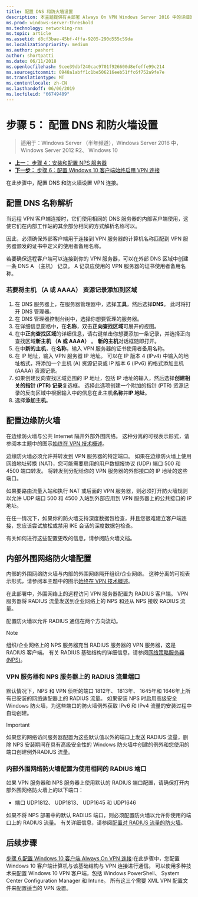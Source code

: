 ```yaml
---
title: 配置 DNS 和防火墙设置
description: 本主题提供有关部署 Always On VPN Windows Server 2016 中的详细的说明。
ms.prod: windows-server-threshold
ms.technology: networking-ras
ms.topic: article
ms.assetid: d8cf3bae-45bf-4ffa-9205-290d555c59da
ms.localizationpriority: medium
ms.author: pashort
author: shortpatti
ms.date: 06/11/2018
ms.openlocfilehash: 9cee39dbf240cac9701f926600d8efeffe99c214
ms.sourcegitcommit: 0948a1abff1c1be506216eeb51ffc6f752a9fe7e
ms.translationtype: MT
ms.contentlocale: zh-CN
ms.lasthandoff: 06/06/2019
ms.locfileid: "66749489"
---
```

# <a name="step-5-configure-dns-and-firewall-settings"></a>步骤 5： 配置 DNS 和防火墙设置

>适用于：Windows Server （半年频道），Windows Server 2016 中，Windows Server 2012 R2、 Windows 10

- [**上一：** 步骤 4：安装和配置 NPS 服务器](vpn-deploy-nps.md)
- [**下一步：** 步骤 6：配置 Windows 10 客户端始终启用 VPN 连接](vpn-deploy-client-vpn-connections.md)

在此步骤中，配置 DNS 和防火墙设置 VPN 连接。

## <a name="configure-dns-name-resolution"></a>配置 DNS 名称解析

当远程 VPN 客户端连接时，它们使用相同的 DNS 服务器的内部客户端使用，这使它们在内部工作站的其余部分相同的方式解析名称可以。

因此，必须确保外部客户端用于连接到 VPN 服务器的计算机名称匹配到 VPN 服务器颁发的证书中定义的使用者备用名称。

若要确保远程客户端可以连接到你的 VPN 服务器，可以在外部 DNS 区域中创建一条 DNS A （主机） 记录。 A 记录应使用的 VPN 服务器的证书使用者备用名称。

### <a name="to-add-a-host-a-or-aaaa-resource-record-to-a-zone"></a>若要将主机 （A 或 AAAA） 资源记录添加到区域

1. 在 DNS 服务器上，在服务器管理器中，选择**工具**，然后选择**DNS**。 此时将打开 DNS 管理器。
2. 在 DNS 管理器控制台树中，选择你想要管理的服务器。
3. 在详细信息窗格中，在**名称**，双击**正向查找区域**可展开的视图。
4. 在中**正向查找区域**的详细信息，请右键单击你想要添加一条记录，并选择正向查找区域**新主机 （A 或 AAAA）** 。 **新的主机**对话框随即打开。
5. 在中**新的主机**，在**名称**，输入 VPN 服务器的证书使用者备用名称。
6. 在 IP 地址，输入 VPN 服务器 IP 地址。 可以在 IP 版本 4 (IPv4) 中输入的地址格式，将添加一个主机 (A) 资源记录或 IP 版本 6 (IPv6) 的格式添加主机 (AAAA) 资源记录。
7. 如果创建反向查找区域范围的 IP 地址，包括 IP 地址的输入，然后选择**创建相关的指针 (PTR) 记录**复选框。  选择此选项创建一个附加的指针 (PTR) 资源记录的反向区域中根据输入中的信息在此主机**名称**并**IP 地址**。
8. 选择**添加主机**。

## <a name="configure-the-edge-firewall"></a>配置边缘防火墙

在边缘防火墙与公共 Internet 隔开外部外围网络。 这种分离的可视表示形式，请参阅本主题中的图示[始终在 VPN 技术概述](../always-on-vpn-technology-overview.md)。

边缘防火墙必须允许并转发到 VPN 服务器的特定端口。 如果在边缘防火墙上使用网络地址转换 (NAT)，您可能需要启用的用户数据报协议 (UDP) 端口 500 和 4500 端口转发。 将转发到分配给你的 VPN 服务器的外部接口的 IP 地址的这些端口。

如果要路由流量入站和执行 NAT 或后面的 VPN 服务器，则必须打开防火墙规则以允许 UDP 端口 500 和 4500 入站到外部应用到 VPN 服务器上的公共接口的 IP 地址。

在任一情况下，如果你的防火墙支持深度数据包检查，并且您很难建立客户端连接，您应该尝试放松或禁用 IKE 会话的深度数据包检查。

有关如何进行这些配置更改的信息，请参阅防火墙文档。

## <a name="configure-the-internal-perimeter-network-firewall"></a>内部外围网络防火墙配置

内部的外围网络防火墙与内部的外围网络隔开组织/企业网络。 这种分离的可视表示形式，请参阅本主题中的图示[始终在 VPN 技术概述](../always-on-vpn-technology-overview.md)。

在此部署中，外围网络上的远程访问 VPN 服务器配置为 RADIUS 客户端。  VPN 服务器将 RADIUS 流量发送到企业网络上的 NPS 和还从 NPS 接收 RADIUS 流量。

配置防火墙以允许 RADIUS 通信在两个方向流动。

>[!NOTE]
>组织/企业网络上的 NPS 服务器充当 RADIUS 服务器的 VPN 服务器，这是 RADIUS 客户端。 有关 RADIUS 基础结构的详细信息，请参阅[网络策略服务器 (NPS)](../../../../../networking/technologies/nps/nps-top.md)。

### <a name="radius-traffic-ports-on-the-vpn-server-and-nps-server"></a>VPN 服务器和 NPS 服务器上的 RADIUS 流量端口

默认情况下，NPS 和 VPN 侦听的端口 1812年、 1813年、 1645年和 1646年上所有已安装的网络适配器上的 RADIUS 流量。 如果安装 NPS 时启用高级安全 Windows 防火墙，为这些端口的防火墙例外获取 IPv6 和 IPv4 流量的安装过程中自动创建。

>[!IMPORTANT]
>如果您的网络访问服务器配置为这些默认值以外的端口上发送 RADIUS 流量，删除 NPS 安装期间在具有高级安全性的 Windows 防火墙中创建的例外和您使用的端口创建例外RADIUS 流量。

### <a name="use-the-same-radius-ports-for-the-internal-perimeter-network-firewall-configuration"></a>内部外围网络防火墙配置为使用相同的 RADIUS 端口

如果 VPN 服务器和 NPS 服务器上使用默认的 RADIUS 端口配置，请确保打开内部外围网络防火墙上的以下端口：

- 端口 UDP1812、 UDP1813、 UDP1645 和 UDP1646

如果不将 NPS 部署中的默认 RADIUS 端口，则必须配置防火墙以允许你使用的端口上的 RADIUS 流量。 有关详细信息，请参阅[配置对 RADIUS 流量的防火墙](../../../../../networking/technologies/nps/nps-firewalls-configure.md)。

## <a name="next-steps"></a>后续步骤

[步骤 6.配置 Windows 10 客户端 Always On VPN 连接](vpn-deploy-client-vpn-connections.md):在此步骤中，您配置 Windows 10 客户端计算机与该基础结构与 VPN 连接进行通信。 可以使用多种技术来配置 Windows 10 VPN 客户端，包括 Windows PowerShell、 System Center Configuration Manager 和 Intune。 所有这三个需要 XML VPN 配置文件来配置适当的 VPN 设置。